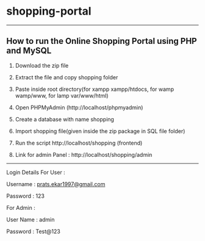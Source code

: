 # shopping-portal
---------------------------------------------------------------------------------------------------
How to run the Online Shopping Portal using PHP and MySQL
---------------------------------------------------------------------------------------------------
1. Download the  zip file

2. Extract the file and copy shopping folder

3. Paste inside root directory(for xampp xampp/htdocs, for wamp wamp/www, for lamp var/www/html)

4. Open PHPMyAdmin (http://localhost/phpmyadmin)

5. Create a database with name shopping

6. Import shopping file(given inside the zip package in SQL file folder)

7. Run the script http://localhost/shopping (frontend)

8. Link for admin Panel : http://localhost/shopping/admin
------------------------------------------------------------------------------------------------------
Login Details For User :

Username : prats.ekar1997@gmail.com

Password : 123


For Admin :

User Name : admin

Password : Test@123
